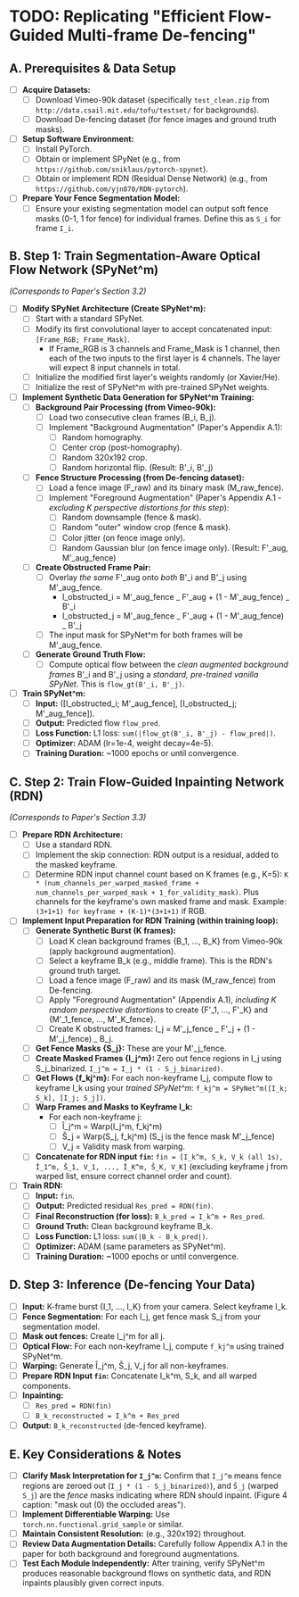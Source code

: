 # TODO: Replicating "Efficient Flow-Guided Multi-frame De-fencing"

## A. Prerequisites & Data Setup

- [ ] **Acquire Datasets:**
  - [ ] Download Vimeo-90k dataset (specifically `test_clean.zip` from `http://data.csail.mit.edu/tofu/testset/` for backgrounds).
  - [ ] Download De-fencing dataset (for fence images and ground truth masks).
- [ ] **Setup Software Environment:**
  - [ ] Install PyTorch.
  - [ ] Obtain or implement SPyNet (e.g., from `https://github.com/sniklaus/pytorch-spynet`).
  - [ ] Obtain or implement RDN (Residual Dense Network) (e.g., from `https://github.com/yjn870/RDN-pytorch`).
- [ ] **Prepare Your Fence Segmentation Model:**
  - [ ] Ensure your existing segmentation model can output soft fence masks (0-1, 1 for fence) for individual frames. Define this as `S_i` for frame `I_i`.

## B. Step 1: Train Segmentation-Aware Optical Flow Network (SPyNet^m)

_(Corresponds to Paper's Section 3.2)_

- [ ] **Modify SPyNet Architecture (Create SPyNet^m):**
  - [ ] Start with a standard SPyNet.
  - [ ] Modify its first convolutional layer to accept concatenated input: `[Frame_RGB; Frame_Mask]`.
    - If Frame_RGB is 3 channels and Frame_Mask is 1 channel, then each of the two inputs to the first layer is 4 channels. The layer will expect 8 input channels in total.
  - [ ] Initialize the modified first layer's weights randomly (or Xavier/He).
  - [ ] Initialize the rest of SPyNet^m with pre-trained SPyNet weights.
- [ ] **Implement Synthetic Data Generation for SPyNet^m Training:**
  - [ ] **Background Pair Processing (from Vimeo-90k):**
    - [ ] Load two consecutive clean frames (B_i, B_j).
    - [ ] Implement "Background Augmentation" (Paper's Appendix A.1):
      - [ ] Random homography.
      - [ ] Center crop (post-homography).
      - [ ] Random 320x192 crop.
      - [ ] Random horizontal flip.
            (Result: B'\_i, B'\_j)
  - [ ] **Fence Structure Processing (from De-fencing dataset):**
    - [ ] Load a fence image (F_raw) and its binary mask (M_raw_fence).
    - [ ] Implement "Foreground Augmentation" (Paper's Appendix A.1 - _excluding K perspective distortions for this step_):
      - [ ] Random downsample (fence & mask).
      - [ ] Random "outer" window crop (fence & mask).
      - [ ] Color jitter (on fence image only).
      - [ ] Random Gaussian blur (on fence image only).
            (Result: F'\_aug, M'\_aug_fence)
  - [ ] **Create Obstructed Frame Pair:**
    - [ ] Overlay _the same_ F'\_aug onto _both_ B'\_i and B'\_j using M'\_aug_fence.
      - I_obstructed_i = M'\_aug_fence _ F'\_aug + (1 - M'\_aug_fence) _ B'\_i
      - I_obstructed_j = M'\_aug_fence _ F'\_aug + (1 - M'\_aug_fence) _ B'\_j
    - [ ] The input mask for SPyNet^m for both frames will be M'\_aug_fence.
  - [ ] **Generate Ground Truth Flow:**
    - [ ] Compute optical flow between the _clean augmented background frames_ B'\_i and B'\_j using a _standard, pre-trained vanilla SPyNet_. This is `flow_gt(B'_i, B'_j)`.
- [ ] **Train SPyNet^m:**
  - [ ] **Input:** ([I_obstructed_i; M'_aug_fence], [I_obstructed_j; M'_aug_fence]).
  - [ ] **Output:** Predicted flow `flow_pred`.
  - [ ] **Loss Function:** L1 loss: `sum(|flow_gt(B'_i, B'_j) - flow_pred|)`.
  - [ ] **Optimizer:** ADAM (lr=1e-4, weight decay=4e-5).
  - [ ] **Training Duration:** ~1000 epochs or until convergence.

## C. Step 2: Train Flow-Guided Inpainting Network (RDN)

_(Corresponds to Paper's Section 3.3)_

- [ ] **Prepare RDN Architecture:**
  - [ ] Use a standard RDN.
  - [ ] Implement the skip connection: RDN output is a residual, added to the masked keyframe.
  - [ ] Determine RDN input channel count based on K frames (e.g., K=5):
        `K * (num_channels_per_warped_masked_frame + num_channels_per_warped_mask + 1_for_validity_mask)`.
        Plus channels for the keyframe's own masked frame and mask. Example: `(3+1+1) for keyframe + (K-1)*(3+1+1)` if RGB.
- [ ] **Implement Input Preparation for RDN Training (within training loop):**
  - [ ] **Generate Synthetic Burst (K frames):**
    - [ ] Load K clean background frames {B_1, ..., B_K} from Vimeo-90k (apply background augmentation).
    - [ ] Select a keyframe B_k (e.g., middle frame). This is the RDN's ground truth target.
    - [ ] Load a fence image (F_raw) and its mask (M_raw_fence) from De-fencing.
    - [ ] Apply "Foreground Augmentation" (Appendix A.1), _including K random perspective distortions_ to create {F'\_1, ..., F'\_K} and {M'\_1_fence, ..., M'\_K_fence}.
    - [ ] Create K obstructed frames: I_j = M'\_j_fence _ F'\_j + (1 - M'\_j_fence) _ B_j.
  - [ ] **Get Fence Masks {S_j}:** These are your M'\_j_fence.
  - [ ] **Create Masked Frames {I_j^m}:** Zero out fence regions in I_j using S_j_binarized.
        `I_j^m = I_j * (1 - S_j_binarized)`.
  - [ ] **Get Flows {f_kj^m}:** For each non-keyframe I_j, compute flow to keyframe I_k using your _trained SPyNet^m_:
        `f_kj^m = SPyNet^m([I_k; S_k], [I_j; S_j])`.
  - [ ] **Warp Frames and Masks to Keyframe I_k:**
    - For each non-keyframe j:
      - [ ] Î_j^m = Warp(I_j^m, f_kj^m)
      - [ ] Š_j = Warp(S_j, f_kj^m) (S_j is the fence mask M'\_j_fence)
      - [ ] V_j = Validity mask from warping.
  - [ ] **Concatenate for RDN input `fin`:**
        `fin = [I_k^m, S_k, V_k (all 1s), Î_1^m, Š_1, V_1, ..., Î_K^m, Š_K, V_K]` (excluding keyframe j from warped list, ensure correct channel order and count).
- [ ] **Train RDN:**
  - [ ] **Input:** `fin`.
  - [ ] **Output:** Predicted residual `Res_pred = RDN(fin)`.
  - [ ] **Final Reconstruction (for loss):** `B_k_pred = I_k^m + Res_pred`.
  - [ ] **Ground Truth:** Clean background keyframe B_k.
  - [ ] **Loss Function:** L1 loss: `sum(|B_k - B_k_pred|)`.
  - [ ] **Optimizer:** ADAM (same parameters as SPyNet^m).
  - [ ] **Training Duration:** ~1000 epochs or until convergence.

## D. Step 3: Inference (De-fencing Your Data)

- [ ] **Input:** K-frame burst {I_1, ..., I_K} from your camera. Select keyframe I_k.
- [ ] **Fence Segmentation:** For each I_j, get fence mask S_j from your segmentation model.
- [ ] **Mask out fences:** Create I_j^m for all j.
- [ ] **Optical Flow:** For each non-keyframe I_j, compute `f_kj^m` using trained SPyNet^m.
- [ ] **Warping:** Generate Î_j^m, Š_j, V_j for all non-keyframes.
- [ ] **Prepare RDN Input `fin`:** Concatenate I_k^m, S_k, and all warped components.
- [ ] **Inpainting:**
  - [ ] `Res_pred = RDN(fin)`
  - [ ] `B_k_reconstructed = I_k^m + Res_pred`
- [ ] **Output:** `B_k_reconstructed` (de-fenced keyframe).

## E. Key Considerations & Notes

- [ ] **Clarify Mask Interpretation for `I_j^m`:** Confirm that `I_j^m` means fence regions are zeroed out (`I_j * (1 - S_j_binarized)`), and `Š_j` (warped `S_j`) are the _fence_ masks indicating where RDN should inpaint. (Figure 4 caption: "mask out (0) the occluded areas").
- [ ] **Implement Differentiable Warping:** Use `torch.nn.functional.grid_sample` or similar.
- [ ] **Maintain Consistent Resolution:** (e.g., 320x192) throughout.
- [ ] **Review Data Augmentation Details:** Carefully follow Appendix A.1 in the paper for both background and foreground augmentations.
- [ ] **Test Each Module Independently:** After training, verify SPyNet^m produces reasonable background flows on synthetic data, and RDN inpaints plausibly given correct inputs.
